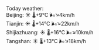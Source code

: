 Today weather:  
Beijing: ☀️   🌡️+9°C 🌬️↘4km/h  
Tianjin: ☀️   🌡️+14°C 🌬️↘22km/h  
Shijiazhuang: ☀️   🌡️+16°C 🌬️↘10km/h  
Tangshan: ☀️   🌡️+13°C 🌬️↘18km/h  
